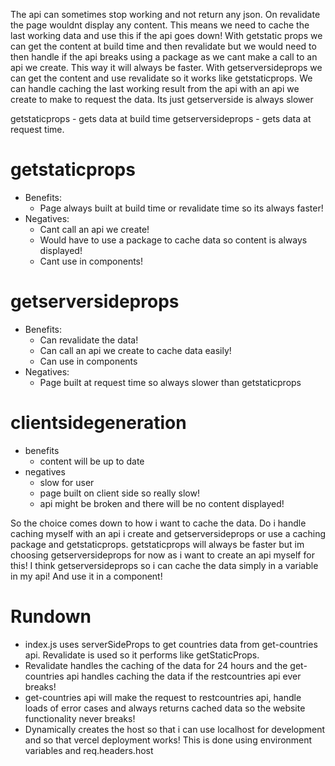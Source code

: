 The api can sometimes stop working and not return any json. On revalidate the page wouldnt display any content. This means we need to cache the last working data and use this if the api goes down!
With getstatic props we can get the content at build time and then revalidate but we would need to then handle if the api breaks using a package as we cant make a call to an api we create. This way it will always be faster.
With getserversideprops we can get the content and use revalidate so it works like getstaticprops. We can handle caching the last working result from the api with an api we create to make to request the data. Its just getserverside is always slower

getstaticprops - gets data at build time
getserversideprops - gets data at request time.

# getstaticprops
- Benefits:
    - Page always built at build time or revalidate time so its always faster!
- Negatives: 
    - Cant call an api we create!
    - Would have to use a package to cache data so content is always displayed!
    - Cant use in components!

# getserversideprops
- Benefits:
    - Can revalidate the data!
    - Can call an api we create to cache data easily!
    - Can use in components
- Negatives:
    - Page built at request time so always slower than getstaticprops
# clientsidegeneration
- benefits
    - content will be up to date
- negatives
    - slow for user
    - page built on client side so really slow!
    - api might be broken and there will be no content displayed!

So the choice comes down to how i want to cache the data. Do i handle caching myself with an api i create and getserversideprops or use a caching package and getstaticprops. getstaticprops will always be faster but im choosing getserversideprops for now as i want to create an api myself for this!
I think getserversideprops so i can cache the data simply in a variable in my api! And use it in a component!

# Rundown

- index.js uses serverSideProps to get countries data from get-countries api. Revalidate is used so it performs like getStaticProps.
- Revalidate handles the caching of the data for 24 hours and the get-countries api handles caching the data if the restcountries api ever breaks!
- get-countries api will make the request to restcountries api, handle loads of error cases and always returns cached data so the website functionality never breaks!
- Dynamically creates the host so that i can use localhost for development and so that vercel deployment works! This is done using environment variables and req.headers.host